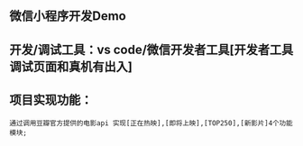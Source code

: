 微信小程序开发Demo
-----------------
## 开发/调试工具：vs code/微信开发者工具[开发者工具调试页面和真机有出入]
## 项目实现功能：
`通过调用豆瓣官方提供的电影api 实现[正在热映],[即将上映],[TOP250],[新影片]4个功能模块;`

